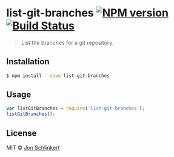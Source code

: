 # list-git-branches [![NPM version](https://badge.fury.io/js/list-git-branches.svg)](https://npmjs.org/package/list-git-branches) [![Build Status](https://travis-ci.org/jonschlinkert/list-git-branches.svg?branch=master)](https://travis-ci.org/jonschlinkert/list-git-branches)

> List the branches for a git repository.

## Installation

```sh
$ npm install --save list-git-branches
```

## Usage

```js
var listGitBranches = require('list-git-branches');
listGitBranches();
```

## License

MIT © [Jon Schlinkert](https://github.com/jonschlinkert)
